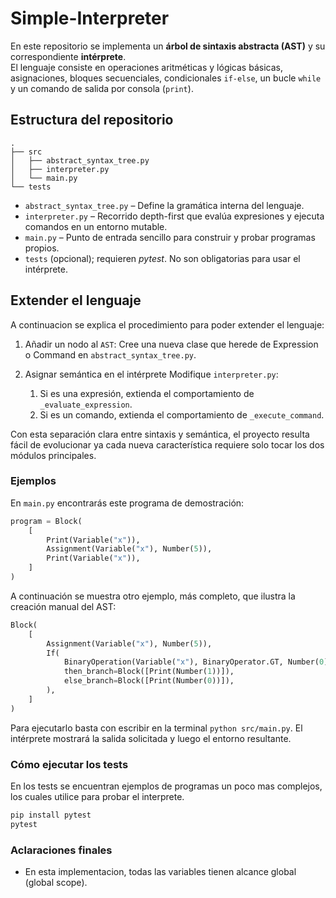 # Simple-Interpreter

En este repositorio se implementa un **árbol de sintaxis abstracta (AST)** y su correspondiente **intérprete**.  
El lenguaje consiste en operaciones aritméticas y lógicas básicas, asignaciones, bloques secuenciales, condicionales `if-else`, un bucle `while` y un comando de salida por consola (`print`).  

## Estructura del repositorio
```text
.
├── src
│   ├── abstract_syntax_tree.py
│   ├── interpreter.py
│   └── main.py
└── tests
```
- `abstract_syntax_tree.py` – Define la gramática interna del lenguaje.
- `interpreter.py` – Recorrido depth-first que evalúa expresiones y ejecuta comandos en un entorno mutable.
- `main.py` – Punto de entrada sencillo para construir y probar programas propios.
- `tests` (opcional); requieren *pytest*. No son obligatorias para usar el intérprete. 

## Extender el lenguaje
A continuacion se explica el procedimiento para poder extender el lenguaje:

1. Añadir un nodo al `AST`:
    Cree una nueva clase que herede de Expression o Command en `abstract_syntax_tree.py`.

2. Asignar semántica en el intérprete
    Modifique `interpreter.py`:
    1. Si es una expresión, extienda el comportamiento de  `_evaluate_expression`.
    2. Si es un comando, extienda el comportamiento de `_execute_command`.

Con esta separación clara entre sintaxis y semántica, el proyecto resulta fácil de evolucionar ya cada nueva característica requiere solo tocar los dos módulos principales.



### Ejemplos

En `main.py` encontrarás este programa de demostración:

```python
program = Block(
    [
        Print(Variable("x")),
        Assignment(Variable("x"), Number(5)),
        Print(Variable("x")),
    ]
)
```
A continuación se muestra otro ejemplo, más completo, que ilustra la creación manual del AST:
```python
Block(
    [
        Assignment(Variable("x"), Number(5)),
        If(
            BinaryOperation(Variable("x"), BinaryOperator.GT, Number(0)),
            then_branch=Block([Print(Number(1))]),
            else_branch=Block([Print(Number(0))]),
        ),
    ]
)
```
Para ejecutarlo basta con escribir en la terminal `python src/main.py`.
El intérprete mostrará la salida solicitada y luego el entorno resultante.

### Cómo ejecutar los tests
En los tests se encuentran ejemplos de programas un poco mas complejos, los cuales utilice para probar el interprete.
```bash
pip install pytest 
pytest
```

### Aclaraciones finales
- En esta implementacion, todas las variables tienen alcance global (global scope).